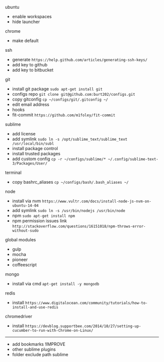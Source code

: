 ubuntu
  - enable workspaces
  - hide launcher

chrome
  - make default

ssh
  - generate `https://help.github.com/articles/generating-ssh-keys/`
  - add key to github
  - add key to bitbucket

git
  - install git package `sudo apt-get install git`
  - configs repo `git clone git@github.com:burt202/configs.git`
  - copy gitconfig `cp ~/configs/git/.gitconfig ~/`
  - edit email address
  - hooks
  - fit-commit `https://github.com/m1foley/fit-commit`

sublime
  - add license
  - add symlink `sudo ln -s /opt/sublime_text/sublime_text /usr/local/bin/subl`
  - install package control
  - install trusted packages
  - add custom config `cp -r ~/configs/sublime/* ~/.config/sublime-text-3/Packages/User/`

terminal
  - copy bashrc_aliases `cp ~/configs/bash/.bash_aliases ~/`

node
  - install via nvm `https://www.vultr.com/docs/install-node-js-nvm-on-ubuntu-14-04`
  - add symlink `sudo ln -s /usr/bin/nodejs /usr/bin/node`
  - npm `sudo apt-get install npm`
  - npm permission issues link `http://stackoverflow.com/questions/16151018/npm-throws-error-without-sudo`

global modules
  - gulp
  - mocha
  - pioneer
  - coffeescript

mongo
  - install via cmd `apt-get install -y mongodb`

redis
  - install `https://www.digitalocean.com/community/tutorials/how-to-install-and-use-redis`

chromedriver
  - install `https://devblog.supportbee.com/2014/10/27/setting-up-cucumber-to-run-with-Chrome-on-Linux/`

---------------------------------

  - add bookmarks !IMPROVE
  - other sublime plugins
  - folder exclude path sublime
